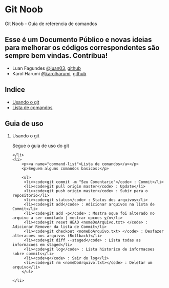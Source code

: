<h1>Git Noob</h1>

<p>Git Noob - Guia de referencia de comandos</p>

<h2>Esse é um Documento Público e novas ideias para melhorar os códigos correspondentes são sempre bem vindas. Contribua!</h2>

<ul>
	<li>Luan Fagundes <a href="http://twitter.com/luan03">@luan03</a>, <a href="https://github.com/luan03">github</a></li>
	<li>Karol Harumi <a href="http://twitter.com/karolharumi">@karolharumi</a>, <a href="https://github.com/karolharumi">github</a></li>
</ul>

<h2>Indice</h2>

<ul>
	<li><a href="#usage">Usando o git</a></li>
	<li><a href="#command-list">Lista de comandos</a></li>
</ul>

<h2>Guia de uso</h2>

<ol>
	<li>
		<p><a name="usage">Usando o git</a></p>
		<p>Segue o guia de uso do git</p>

	</li>
	<li>
		<p><a name="command-list">Lista de comandos</a></p>
		<p>Seguem alguns comandos basicos:</p>

		<ul>
		 <li><code>git commit -m "Seu Comentario"</code> : Commit</li>
		 <li><code>git pull origin master</code> : Update</li>
		 <li><code>git push origin master</code> : Subir para o repositorio</li>
		 <li><code>git status</code> : Status dos arquivos</li>
		 <li><code>git add</code> : Adicionar arquivos na lista de Commit</li>
		 <li><code>git add -p</code> : Mostra oque foi alterado no arquivo a ser comitado | mostrar opcoes y/n</li>
		 <li><code>git reset HEAD <nomeDoArquivo.txt> </code> : Adicionar Remover da lista de Commit</li>
		 <li><code>git checkout <nomeDoArquivo.txt> </code> : Desfazer alteracoes nos arquivos (Rollback)</li>
		 <li><code>git diff --staged</code> : Lista todas as informacoes em staged</li>
		 <li><code>git log</code> : Lista historico de informacoes sobre commits</li>
		 <li><code>q</code> : Sair do log</li>
		 <li><code>git rm <nomeDoArquivo.txt></code> : Deletar um arquivo</li>
		</ul>

	</li>
</ol>

